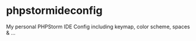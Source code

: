 # phpstormideconfig
My personal PHPStorm IDE Config including keymap, color scheme, spaces &amp; ...
